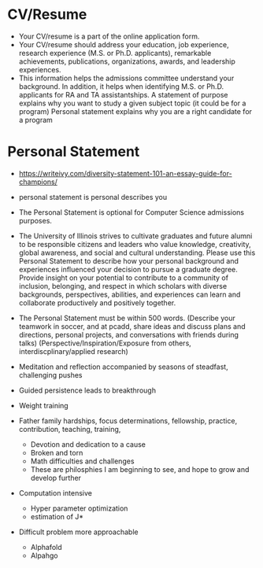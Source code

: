 # CV/Resume
* Your CV/resume is a part of the online application form.
* Your CV/resume should address your education, job experience, research experience (M.S. or Ph.D. applicants), remarkable achievements, publications, organizations, awards, and leadership experiences.
* This information helps the admissions committee understand your background. In addition, it helps when identifying M.S. or Ph.D. applicants for RA and TA assistantships.
A statement of purpose explains why you want to study a given subject topic (it could be for a program) 
Personal statement explains why you are a right candidate for a program


# Personal Statement
* https://writeivy.com/diversity-statement-101-an-essay-guide-for-champions/
* personal statement is personal describes you
* The Personal Statement is optional for Computer Science admissions purposes.
* The University of Illinois strives to cultivate graduates and future alumni to be responsible citizens and leaders who value knowledge, creativity, global awareness, and social and cultural understanding. Please use this Personal Statement to describe how your personal background and experiences influenced your decision to pursue a graduate degree.  Provide insight on your potential to contribute to a community of inclusion, belonging, and respect in which scholars with diverse backgrounds, perspectives, abilities, and experiences can learn and collaborate productively and positively together.
* The Personal Statement must be within 500 words. 
(Describe your teamwork in soccer, and at pcadd, share ideas and discuss plans and directions, personal projects, and conversations with friends during talks)
(Perspective/Inspiration/Exposure from others, interdiscplinary/applied research)


* Meditation and reflection accompanied by seasons of steadfast, challenging pushes
* Guided persistence leads to breakthrough
* Weight training
* Father family hardships, focus determinations, fellowship, practice, contribution, teaching, training,
  * Devotion and dedication to a cause
  * Broken and torn
  * Math difficulties and challenges
  * These are philosphies I am beginning to see, and hope to grow and develop further

* Computation intensive
  * Hyper parameter optimization
  * estimation of J*
* Difficult problem more approachable
  * Alphafold
  * Alpahgo
